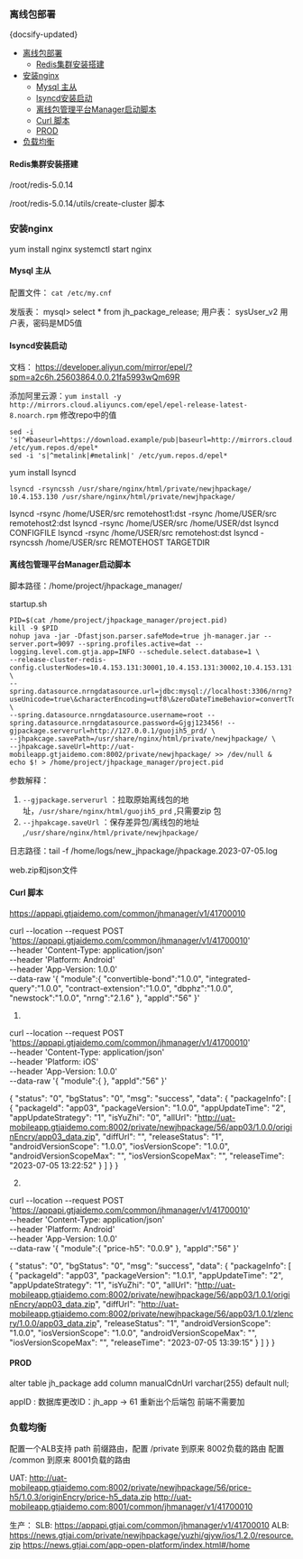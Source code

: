 ### 离线包部署
{docsify-updated}

- [离线包部署](#离线包部署)
	- [Redis集群安装搭建](#redis集群安装搭建)
- [安装nginx](#安装nginx)
	- [Mysql 主从](#mysql-主从)
	- [lsyncd安装启动](#lsyncd安装启动)
	- [离线包管理平台Manager启动脚本](#离线包管理平台manager启动脚本)
	- [Curl 脚本](#curl-脚本)
	- [PROD](#prod)
- [负载均衡](#负载均衡)

#### Redis集群安装搭建
/root/redis-5.0.14

/root/redis-5.0.14/utils/create-cluster 脚本


### 安装nginx
yum install nginx
systemctl start nginx

#### Mysql 主从

配置文件： `cat /etc/my.cnf`

发版表：
mysql> select * from jh_package_release;
用户表：
sysUser_v2 用户表，密码是MD5值

#### lsyncd安装启动
文档： https://developer.aliyun.com/mirror/epel/?spm=a2c6h.25603864.0.0.21fa5993wQm69R

添加阿里云源：`yum install -y http://mirrors.cloud.aliyuncs.com/epel/epel-release-latest-8.noarch.rpm`
修改repo中的值
```
sed -i 's|^#baseurl=https://download.example/pub|baseurl=http://mirrors.cloud.aliyuncs.com|' /etc/yum.repos.d/epel*
sed -i 's|^metalink|#metalink|' /etc/yum.repos.d/epel*
```
yum install lsyncd

`lsyncd -rsyncssh /usr/share/nginx/html/private/newjhpackage/ 10.4.153.130 /usr/share/nginx/html/private/newjhpackage/`

lsyncd -rsync /home/USER/src remotehost1:dst -rsync /home/USER/src remotehost2:dst 
lsyncd -rsync /home/USER/src /home/USER/dst
lsyncd CONFIGFILE
lsyncd -rsync /home/USER/src remotehost:dst
lsyncd -rsyncssh /home/USER/src REMOTEHOST TARGETDIR


#### 离线包管理平台Manager启动脚本
脚本路径：/home/project/jhpackage_manager/

startup.sh
```
PID=$(cat /home/project/jhpackage_manager/project.pid)
kill -9 $PID
nohup java -jar -Dfastjson.parser.safeMode=true jh-manager.jar --server.port=9097 --spring.profiles.active=dat --logging.level.com.gtja.app=INFO --schedule.select.database=1 \
--release-cluster-redis-config.clusterNodes=10.4.153.131:30001,10.4.153.131:30002,10.4.153.131:30003,10.4.153.131:30004,10.4.153.131:30005,10.4.153.131:30006 \
--spring.datasource.nrngdatasource.url=jdbc:mysql://localhost:3306/nrng?useUnicode=true\&characterEncoding=utf8\&zeroDateTimeBehavior=convertToNull \
--spring.datasource.nrngdatasource.username=root --spring.datasource.nrngdatasource.password=Gjgj123456! --gjpackage.serverurl=http://127.0.0.1/guojih5_prd/ \
--jhpakcage.savePath=/usr/share/nginx/html/private/newjhpackage/ \
--jhpakcage.saveUrl=http://uat-mobileapp.gtjaidemo.com:8002/private/newjhpackage/ >> /dev/null &
echo $! > /home/project/jhpackage_manager/project.pid
```

参数解释：
1. `--gjpackage.serverurl` ：拉取原始离线包的地址，`/usr/share/nginx/html/guojih5_prd` ,只需要zip 包
2. `--jhpakcage.saveUrl` ：保存差异包/离线包的地址 ,`/usr/share/nginx/html/private/newjhpackage/`


日志路径：tail -f /home/logs/new_jhpackage/jhpackage.2023-07-05.log


web.zip和json文件


#### Curl 脚本
https://appapi.gtjaidemo.com/common/jhmanager/v1/41700010

curl --location --request POST 'https://appapi.gtjaidemo.com/common/jhmanager/v1/41700010' \
--header 'Content-Type: application/json' \
--header 'Platform: Android' \
--header 'App-Version: 1.0.0' \
--data-raw '{
    "module":{
        "convertible-bond":"1.0.0",
        "integrated-query":"1.0.0",
        "contract-extension":"1.0.0",
        "dbphz":"1.0.0",
        "newstock":"1.0.0",
        "nrng":"2.1.6"
    },
    "appId":"56"
}'


1.
curl --location --request POST 'https://appapi.gtjaidemo.com/common/jhmanager/v1/41700010' \
--header 'Content-Type: application/json' \
--header 'Platform: iOS' \
--header 'App-Version: 1.0.0' \
--data-raw '{
    "module":{
    },
    "appId":"56"
}'


{
	"status": "0",
	"bgStatus": "0",
	"msg": "success",
	"data": {
		"packageInfo": [
			{
				"packageId": "app03",
				"packageVersion": "1.0.0",
				"appUpdateTime": "2",
				"appUpdateStrategy": "1",
				"isYuZhi": "0",
				"allUrl": "http://uat-mobileapp.gtjaidemo.com:8002/private/newjhpackage/56/app03/1.0.0/originEncry/app03_data.zip",
				"diffUrl": "",
				"releaseStatus": "1",
				"androidVersionScope": "1.0.0",
				"iosVersionScope": "1.0.0",
				"androidVersionScopeMax": "",
				"iosVersionScopeMax": "",
				"releaseTime": "2023-07-05 13:22:52"
			}
		]
	}
}


2.
curl --location --request POST 'https://appapi.gtjaidemo.com/common/jhmanager/v1/41700010' \
--header 'Content-Type: application/json' \
--header 'Platform: Android' \
--header 'App-Version: 1.0.0' \
--data-raw '{
    "module":{
		"price-h5": "0.0.9"
    },
    "appId":"56"
}'


{
	"status": "0",
	"bgStatus": "0",
	"msg": "success",
	"data": {
		"packageInfo": [
			{
				"packageId": "app03",
				"packageVersion": "1.0.1",
				"appUpdateTime": "2",
				"appUpdateStrategy": "1",
				"isYuZhi": "0",
				"allUrl": "http://uat-mobileapp.gtjaidemo.com:8002/private/newjhpackage/56/app03/1.0.1/originEncry/app03_data.zip",
				"diffUrl": "http://uat-mobileapp.gtjaidemo.com:8002/private/newjhpackage/56/app03/1.0.1/zlencry/1.0.0/app03_data.zip",
				"releaseStatus": "1",
				"androidVersionScope": "1.0.0",
				"iosVersionScope": "1.0.0",
				"androidVersionScopeMax": "",
				"iosVersionScopeMax": "",
				"releaseTime": "2023-07-05 13:39:15"
			}
		]
	}
}


#### PROD
alter table jh_package add column manualCdnUrl varchar(255) default null;

appID : 数据库更改ID：jh_app  -> 61
重新出个后端包
前端不需要加


### 负载均衡
配置一个ALB支持 path 前缀路由，配置 /private 到原来 8002负载的路由
配置 /common 到原来 8001负载的路由

UAT:
http://uat-mobileapp.gtjaidemo.com:8002/private/newjhpackage/56/price-h5/1.0.3/originEncry/price-h5_data.zip
http://uat-mobileapp.gtjaidemo.com:8001/common/jhmanager/v1/41700010

生产：
SLB:
https://appapi.gtjai.com/common/jhmanager/v1/41700010
ALB:
https://news.gtjai.com/private/newjhpackage/yuzhi/gjyw/ios/1.2.0/resource.zip
https://news.gtjai.com/app-open-platform/index.html#/home